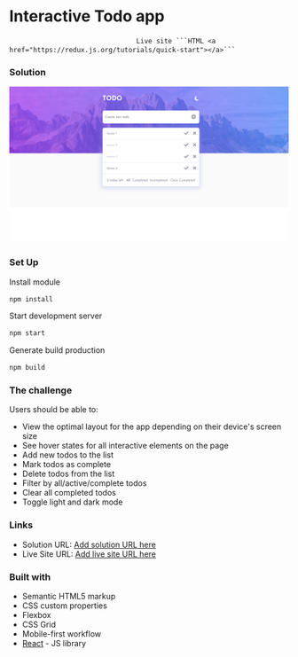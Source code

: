 # Interactive Todo app
                                    Live site ```HTML <a href="https://redux.js.org/tutorials/quick-start"></a>```
### Solution

![](./src/assets/solution/screenshot-todoList.PNG)

### Set Up

Install module
```html
npm install
```
Start development server
```html
npm start
```
Generate build production
```html
npm build
```

### The challenge

Users should be able to:

- View the optimal layout for the app depending on their device's screen size
- See hover states for all interactive elements on the page
- Add new todos to the list
- Mark todos as complete
- Delete todos from the list
- Filter by all/active/complete todos
- Clear all completed todos
- Toggle light and dark mode


### Links

- Solution URL: [Add solution URL here](https://your-solution-url.com)
- Live Site URL: [Add live site URL here](https://your-live-site-url.com)


### Built with

- Semantic HTML5 markup
- CSS custom properties
- Flexbox
- CSS Grid
- Mobile-first workflow
- [React](https://reactjs.org/) - JS library
